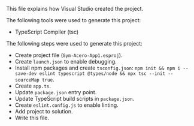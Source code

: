 This file explains how Visual Studio created the project.

The following tools were used to generate this project:
- TypeScript Compiler (tsc)

The following steps were used to generate this project:
- Create project file (`Gym-Acero-App1.esproj`).
- Create `launch.json` to enable debugging.
- Install npm packages and create `tsconfig.json`: `npm init && npm i --save-dev eslint typescript @types/node && npx tsc --init --sourceMap true`.
- Create `app.ts`.
- Update `package.json` entry point.
- Update TypeScript build scripts in `package.json`.
- Create `eslint.config.js` to enable linting.
- Add project to solution.
- Write this file.
